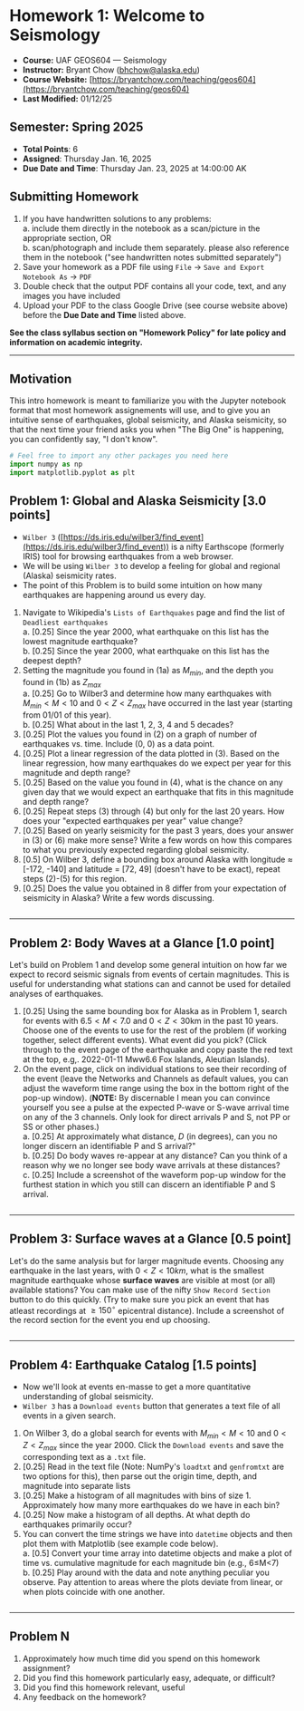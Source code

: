 # Homework 1: Welcome to Seismology
- **Course:** UAF GEOS604 &mdash; Seismology  
- **Instructor:** Bryant Chow ([bhchow@alaska.edu](bhchow@alaska.edu))
- **Course Website:** [https://bryantchow.com/teaching/geos604](https://bryantchow.com/teaching/geos604) 
- **Last Modified:**  01/12/25

## Semester: Spring 2025
- **Total Points**: 6
- **Assigned**: Thursday Jan. 16, 2025
- **Due Date and Time**: Thursday Jan. 23, 2025 at 14:00:00 AK


## Submitting Homework

1. If you have handwritten solutions to any problems:  
   a. include them directly in the notebook as a scan/picture in the appropriate section, OR  
   b. scan/photograph and include them separately. please also reference them in the notebook ("see handwritten notes submitted separately")
2. Save your homework as a PDF file using `File` -> `Save and Export Notebook As` -> `PDF`
3. Double check that the output PDF contains all your code, text, and any images you have included
5. Upload your PDF to the class Google Drive (see course website above) before the **Due Date and Time** listed above.

**See the class syllabus section on "Homework Policy" for late policy and information on academic integrity.**

---------------


## Motivation

This intro homework is meant to familiarize you with the Jupyter notebook format that most homework assignements will use, and to give you an intuitive sense of earthquakes, global seismicity, and Alaska seismicity, so that the next time your friend asks you when "The Big One" is happening, you can confidently say, "I don't know".



```python
# Feel free to import any other packages you need here
import numpy as np
import matplotlib.pyplot as plt
```

## Problem 1: Global and Alaska Seismicity [3.0 points] 
- `Wilber 3` ([https://ds.iris.edu/wilber3/find_event](https://ds.iris.edu/wilber3/find_event)) is a nifty Earthscope (formerly IRIS) tool for browsing earthquakes from a web browser.     
- We will be using `Wilber 3` to develop a feeling for global and regional (Alaska) seismicity rates.  
- The point of this Problem is to build some intuition on how many earthquakes are happening around us every day.


1. Navigate to Wikipedia's `Lists of Earthquakes` page and find the list of `Deadliest earthquakes`  
  a. [0.25] Since the year 2000, what earthquake on this list has the lowest magnitude earthquake?  
  b. [0.25] Since the year 2000, what earthquake on this list has the deepest depth?
2. Setting the magnitude you found in (1a) as $M_{min}$, and the depth you found in (1b) as $Z_{max}$  
   a. [0.25] Go to Wilber3 and determine how many earthquakes with $M_{min}<M<10$ and $0<Z<Z_{max}$ have occurred in the last year (starting from 01/01 of this year).  
   b. [0.25] What about in the last 1, 2, 3, 4 and 5 decades?
3. [0.25] Plot the values you found in (2) on a graph of number of earthquakes vs. time. Include (0, 0) as a data point.
4. [0.25] Plot a linear regression of the data plotted in (3). Based on the linear regression, how many earthquakes do we expect per year for this magnitude and depth range?
5. [0.25] Based on the value you found in (4), what is the chance on any given day that we would expect an earthquake that fits in this magnitude and depth range?
6. [0.25] Repeat steps (3) through (4) but only for the last 20 years. How does your "expected earthquakes per year" value change?
7. [0.25] Based on yearly seismicity for the past 3 years, does your answer in (3) or (6) make more sense? Write a few words on how this compares to what you previously expected regarding global seismicity.
8. [0.5] On Wilber 3, define a bounding box around Alaska with longitude $\approx$ [-172, -140] and latitude = [72, 49] (doesn't have to  be exact), repeat steps (2)-(5) for this region.
9. [0.25] Does the value you obtained in 8 differ from your expectation of seismicity in Alaska? Write a few words discussing.


```python

```

---------------------
## Problem 2: Body Waves at a Glance [1.0 point]

Let's build on Problem 1 and develop some general intuition on how far we expect to record seismic signals from events of certain magnitudes. This is useful for understanding what stations can and cannot be used for detailed analyses of earthquakes. 

1. [0.25] Using the same bounding box for Alaska as in Problem 1, search for events with $6.5<M<7.0$ and $0<Z<30$km in the past 10 years. Choose one of the events to use for the rest of the problem (if working together, select different events). What event did you pick? (Click through to the event page of the earthquake and copy paste the red text at the top, e.g,. 2022-01-11 Mww6.6 Fox Islands, Aleutian Islands).
2. On the event page, click on individual stations to see their recording of the event (leave the Networks and Channels as default values, you can adjust the waveform time range using the box in the bottom right of the pop-up window). (**NOTE:** By discernable I mean you can convince yourself you see a pulse at the expected P-wave or S-wave arrival time on any of the 3 channels. Only look for direct arrivals P and S, not PP or SS or other phases.)  
  a. [0.25] At approximately what distance, $D$ (in degrees), can you no longer discern an identifiable P and S arrival?"  
  b. [0.25] Do body waves re-appear at any distance? Can you think of a reason why we no longer see body wave arrivals at these distances?  
  c. [0.25] Include a screenshot of the waveform pop-up window for the furthest station in which you still can discern an identifiable P and S arrival.    


```python

```

------------------
## Problem 3: Surface waves at a Glance [0.5 point]

Let's do the same analysis but for larger magnitude events. Choosing any earthquake in the last years, with $0<Z<10 km$, what is the smallest magnitude earthquake whose **surface waves** are visible at most (or all) available stations? You can make use of the nifty `Show Record Section` button to do this quickly. (Try to make sure you pick an event that has atleast recordings at $\ge150^\circ$ epicentral distance). Include a screenshot of the record section for the event you end up choosing.



```python

```

------
## Problem 4: Earthquake Catalog [1.5  points]

- Now we'll look at events en-masse to get a more quantitative understanding of global seismicity.
- `Wilber 3` has a `Download events` button that generates a text file of all events in a given search.  

1. On Wilber 3, do a global search for events with $M_{min}<M<10$ and $0<Z<Z_{max}$ since the year 2000. Click the `Download events` and save the corresponding text as a `.txt` file.
2. [0.25] Read in the text file (Note: NumPy's `loadtxt` and `genfromtxt` are two options for this), then parse out the origin time, depth, and magnitude into separate lists
4. [0.25] Make a histogram of all magnitudes with bins of size 1. Approximately how many more earthquakes do we have in each bin?
6. [0.25] Now make a histogram of all depths. At what depth do earthquakes primarily occur?
7. You can convert the time strings we have into `datetime` objects and then plot them with Matplotlib (see example code below).  
   a. [0.5] Convert your time array into datetime objects and make a plot of time vs. cumulative magnitude for each magnitude bin (e.g., 6$\le$M$<$7)  
   b. [0.25] Play around with the data and note anything peculiar you observe. Pay attention to areas where the plots deviate from linear, or when plots coincide with one another. 


```python

```

-----------
## Problem N 
1. Approximately how much time did you spend on this homework assignment?
2. Did you find this homework particularly easy, adequate, or difficult?
3. Did you find this homework relevant, useful 
4. Any feedback on the homework?



<!-- your answers here -->
